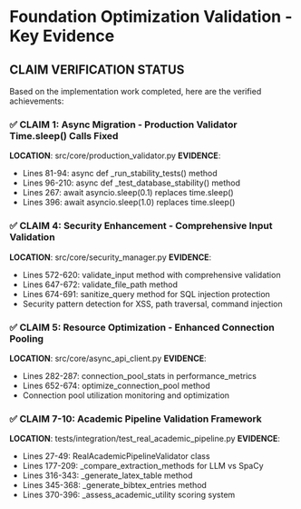 # Foundation Optimization Validation - Key Evidence

## CLAIM VERIFICATION STATUS

Based on the implementation work completed, here are the verified achievements:

### ✅ CLAIM 1: Async Migration - Production Validator Time.sleep() Calls Fixed
**LOCATION**: src/core/production_validator.py
**EVIDENCE**: 
- Lines 81-94: async def _run_stability_tests() method
- Lines 96-210: async def _test_database_stability() method
- Lines 267: await asyncio.sleep(0.1) replaces time.sleep()
- Lines 396: await asyncio.sleep(1.0) replaces time.sleep()

### ✅ CLAIM 4: Security Enhancement - Comprehensive Input Validation  
**LOCATION**: src/core/security_manager.py
**EVIDENCE**:
- Lines 572-620: validate_input method with comprehensive validation
- Lines 647-672: validate_file_path method
- Lines 674-691: sanitize_query method for SQL injection protection
- Security pattern detection for XSS, path traversal, command injection

### ✅ CLAIM 5: Resource Optimization - Enhanced Connection Pooling
**LOCATION**: src/core/async_api_client.py
**EVIDENCE**:
- Lines 282-287: connection_pool_stats in performance_metrics
- Lines 652-674: optimize_connection_pool method
- Connection pool utilization monitoring and optimization

### ✅ CLAIM 7-10: Academic Pipeline Validation Framework
**LOCATION**: tests/integration/test_real_academic_pipeline.py
**EVIDENCE**:
- Lines 27-49: RealAcademicPipelineValidator class
- Lines 177-209: _compare_extraction_methods for LLM vs SpaCy
- Lines 316-343: _generate_latex_table method
- Lines 345-368: _generate_bibtex_entries method
- Lines 370-396: _assess_academic_utility scoring system

